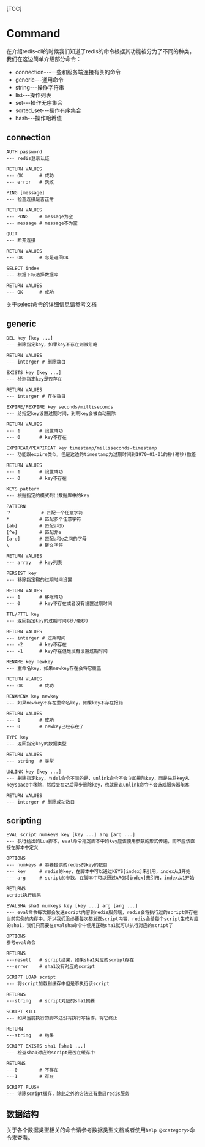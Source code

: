 [TOC]

# Command

在介绍redis-cli的时候我们知道了redis的命令根据其功能被分为了不同的种类，我们在这边简单介绍部分命令：

- connection---一些和服务端连接有关的命令
- generic---通用命令
- string---操作字符串
- list---操作列表
- set---操作无序集合
- sorted_set---操作有序集合
- hash---操作哈希值



## connection

```
AUTH password
--- redis登录认证

RETURN VALUES
--- OK		# 成功
--- error	# 失败
```

```
PING [message]
--- 检查连接是否正常

RETURN VALUES
--- PONG	# message为空
--- message # message不为空
```

```
QUIT
--- 断开连接

RETURN VALUES
--- OK		# 总是返回OK
```

```
SELECT index
--- 根据下标选择数据库

RETURN VALUES
--- OK		# 成功
```

关于select命令的详细信息请参考[文档](https://redis.io/commands/select)

## generic

```
DEL key [key ...]
--- 删除指定key，如果key不存在则被忽略

RETURN VALUES
--- interger # 删除数目
```

```
EXISTS key [key ...]
--- 检测指定key是否存在

RETURN VALUES
--- interger # 存在数目
```

```
EXPIRE/PEXPIRE key seconds/milliseconds
--- 给指定key设置过期时间，到期key会被自动删除

RETURN VALUES
--- 1		# 设置成功
--- 0 		# key不存在
```

```
EXPIREAT/PEXPIREAT key timestamp/milliseconds-timestamp
--- 功能跟expire类似，但是这边的timestamp为过期时间到1970-01-01的秒(毫秒)数差

RETURN VALUES
--- 1 		# 设置成功
--- 0 		# key不存在
```

```
KEYS pattern
--- 根据指定的模式列出数据库中的key

PATTERN
？	        # 匹配一个任意字符
*			# 匹配多个任意字符
[ab]		# 匹配a和b
[^e]		# 匹配非e
[a-e]		# 匹配a和e之间的字母
\			# 转义字符

RETURN VALUES
--- array	# key列表
```

```
PERSIST key
--- 移除指定键的过期时间设置

RETURN VALUES
--- 1		# 移除成功
--- 0		# key不存在或者没有设置过期时间
```

```
TTL/PTTL key
--- 返回指定key的过期时间(秒/毫秒)

RETURN VALUES
--- interger # 过期时间
--- -2		# key不存在
--- -1		# key存在但是没有设置过期时间
```

```
RENAME key newkey
--- 重命名key，如果newkey存在会将它覆盖

RETURN VLAUES
--- OK		# 成功
```

```
RENAMENX key newkey
--- 如果newkey不存在重命名key，如果key不存在报错

RETURN VALUES
--- 1		# 成功
--- 0		# newkey已经存在了
```

```
TYPE key
--- 返回指定key的数据类型

RETURN VALUES
--- string	# 类型
```

```
UNLINK key [key ...]
--- 删除指定key，与del命令不同的是，unlink命令不会立即删除key，而是先将key从keyspace中移除，然后会在之后异步删除key，也就是说unlink命令不会造成服务器阻塞

RETURN VALUES
--- interger # 删除成功数目
```

## scripting

```
EVAL script numkeys key [key ...] arg [arg ...]
--- 执行给出的Lua脚本，eval命令指定脚本中的key应该使用参数的形式传递，而不应该直接在脚本中定义

OPTIONS
--- numkeys	# 将要提供的redis的key的数目
---	key		# redis的key，在脚本中可以通过KEYS[index]来引用，index从1开始
--- arg		# script的参数，在脚本中可以通过ARGS[index]来引用，index从1开始

RETURNS
script执行结果
```

```
EVALSHA sha1 numkeys key [key ...] arg [arg ...]
--- eval命令每次都会发送script内容到redis服务端，redis会将执行过的script保存在当前实例的内存中，所以我们没必要每次都发送script内容，redis会给每个script生成对应的sha1，我们只需要在evalsha命令中使用正确sha1就可以执行对应的script了

OPTIONS
参考eval命令

RETURNS
---result	# script结果，如果sha1对应的script存在
---error	# sha1没有对应的script
```

```
SCRIPT LOAD script
--- 将script加载到缓存中但是不执行该script

RETURNS
---string	# script对应的sha1摘要
```

```
SCRIPT KILL
--- 如果当前执行的脚本还没有执行写操作，将它终止

RETURN
---string	# 结果
```

```
SCRIPT EXISTS sha1 [sha1 ...]
--- 检查sha1对应的script是否在缓存中

RETURNS
---0		# 不存在
---1		# 存在
```

```
SCRIPT FLUSH
--- 清除script缓存，除此之外的方法还有重启redis服务
```



## 数据结构

关于各个数据类型相关的命令请参考数据类型文档或者使用`help @<category>`命令来查看。















